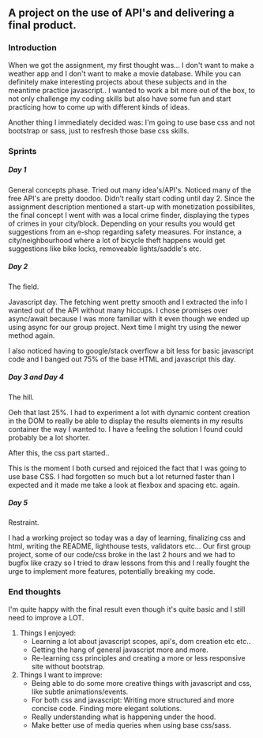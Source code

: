 ## A project on the use of API's and delivering a final product.

### Introduction
When we got the assignment, my first thought was... I don't want to make a weather app and I don't want to make a movie database.
While you can definitely make interesting projects about these subjects and in the meantime practice javascript.. I wanted to work a bit more out of the box, to not only challenge my coding skills but also have some fun and start practicing how to come up with different kinds of ideas.

Another thing I immediately decided was: I'm going to use base css and not bootstrap or sass, just to resfresh those base css skills.

### Sprints

##### Day 1

General concepts phase. Tried out many idea's/API's. Noticed many of the free API's are pretty doodoo.
Didn't really start coding until day 2. Since the assignment description mentioned a start-up with monetization possibilites, the final concept I went with was a local crime finder, displaying the types of crimes in your city/block. Depending on your results you would get suggestions from an e-shop regarding safety measures. For instance, a city/neighbourhood where a lot of bicycle theft happens would get suggestions like bike locks, removeable lights/saddle's etc.

##### Day 2

The field.

Javascript day. The fetching went pretty smooth and I extracted the info I wanted out of the API without many hiccups.
I chose promises over async/await because I was more familiar with it even though we ended up using async for our group project. Next time I might try using the newer method again.

I also noticed having to google/stack overflow a bit less for basic javascript code and I banged out 75% of the base HTML and javascript this day. 

##### Day 3 and Day 4

The hill.

Oeh that last 25%. I had to experiment a lot with dynamic content creation in the DOM to really be able to display the results elements in my results container the way I wanted to. I have a feeling the solution I found could probably be a lot shorter. 

After this, the css part started..

This is the moment I both cursed and rejoiced the fact that I was going to use base CSS. I had forgotten so much but a lot returned faster than I expected and it made me take a look at flexbox and spacing etc. again.

##### Day 5

Restraint.

I had a working project so today was a day of learning, finalizing css and html, writing the README, lighthouse tests, validators etc...
Our first group project, some of our code/css broke in the last 2 hours and we had to bugfix like crazy so I tried to draw lessons from this and I really fought the urge to implement more features, potentially breaking my code.

### End thoughts

I'm quite happy with the final result even though it's quite basic and I still need to improve a LOT.

1. Things I enjoyed:
   - Learning a lot about javascript scopes, api's, dom creation etc etc..
   - Getting the hang of general javascript more and more.
   - Re-learning css principles and creating a more or less responsive site without bootstrap.
2. Things I want to improve:
   - Being able to do some more creative things with javascript and css, like subtle animations/events.
   - For both css and javascript: Writing more structured and more concise code. Finding more elegant solutions.
   - Really understanding what is happening under the hood.
   - Make better use of media queries when using base css/sass.


  


